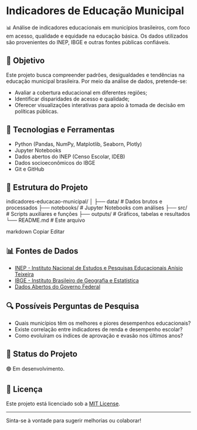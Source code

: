 # Indicadores de Educação Municipal

📊 Análise de indicadores educacionais em municípios brasileiros, com foco em acesso, qualidade e equidade na educação básica. Os dados utilizados são provenientes do INEP, IBGE e outras fontes públicas confiáveis.

## 🎯 Objetivo

Este projeto busca compreender padrões, desigualdades e tendências na educação municipal brasileira. Por meio da análise de dados, pretende-se:

- Avaliar a cobertura educacional em diferentes regiões;
- Identificar disparidades de acesso e qualidade;
- Oferecer visualizações interativas para apoio à tomada de decisão em políticas públicas.

## 🧰 Tecnologias e Ferramentas

- Python (Pandas, NumPy, Matplotlib, Seaborn, Plotly)
- Jupyter Notebooks
- Dados abertos do INEP (Censo Escolar, IDEB)
- Dados socioeconômicos do IBGE
- Git e GitHub

## 📁 Estrutura do Projeto

indicadores-educacao-municipal/
│
├── data/ # Dados brutos e processados
├── notebooks/ # Jupyter Notebooks com análises
├── src/ # Scripts auxiliares e funções
├── outputs/ # Gráficos, tabelas e resultados
└── README.md # Este arquivo

markdown
Copiar
Editar

## 📊 Fontes de Dados

- [INEP - Instituto Nacional de Estudos e Pesquisas Educacionais Anísio Teixeira](https://www.gov.br/inep/)
- [IBGE - Instituto Brasileiro de Geografia e Estatística](https://www.ibge.gov.br/)
- [Dados Abertos do Governo Federal](https://dados.gov.br/)

## 🔍 Possíveis Perguntas de Pesquisa

- Quais municípios têm os melhores e piores desempenhos educacionais?
- Existe correlação entre indicadores de renda e desempenho escolar?
- Como evoluíram os índices de aprovação e evasão nos últimos anos?

## 📌 Status do Projeto

🟢 Em desenvolvimento.

## 📄 Licença

Este projeto está licenciado sob a [MIT License](LICENSE).

---

Sinta-se à vontade para sugerir melhorias ou colaborar!
